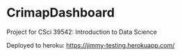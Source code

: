 # CrimapDashboard
Project  for CSci 39542: Introduction to Data Science 

Deployed to heroku: https://jimmy-testing.herokuapp.com/
